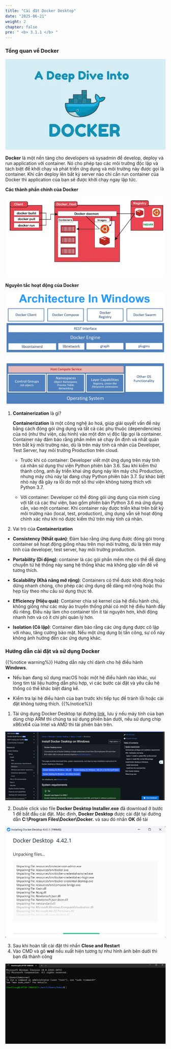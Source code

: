 ```yaml
---
title: "Cài đặt Docker Desktop"
date: "2025-06-21"
weight: 2
chapter: false
pre: " <b> 3.1.1 </b> "
---
```


### Tổng quan về Docker

![Docker](/images/3.Containerization/3.1/3.1.1/1.png)

**Docker** là một nền tảng cho developers và sysadmin để develop, deploy và run application với container. Nó cho phép tạo các môi trường độc lập và tách biệt để khởi chạy và phát triển ứng dụng và môi trường này được gọi là container. Khi cần deploy lên bất kỳ server nào chỉ cần run container của Docker thì application của bạn sẽ được khởi chạy ngay lập tức.

**Các thành phần chính của Docker**

![Docker](/images/3.Containerization/3.1/3.1.1/2.png)

**Nguyên tắc hoạt động của Docker**

![Docker](/images/3.Containerization/3.1/3.1.1/3.png)

1.  **Containerization** là gì?

    **Containerization** là một công nghệ ảo hoá, giúp giải quyết vấn đề này bằng cách đóng gói ứng dụng và tất cả các phụ thuộc (dependencies) của nó (như thư viện, cấu hình) vào một đơn vị độc lập gọi là container. Container này đảm bảo rằng phần mềm sẽ chạy ổn định và nhất quán trên bất kỳ môi trường nào, dù là trên máy tính cá nhân của Developer, Test Server, hay môi trường Production trên cloud.

    - Trước khi có container: Developer viết một ứng dụng trên máy tính cá nhân sử dụng thư viện Python phiên bản 3.6. Sau khi kiểm thử thành công, anh ấy triển khai ứng dụng này lên máy chủ Production, nhưng máy chủ này lại đang chạy Python phiên bản 3.7. Sự khác biệt nhỏ này đã gây ra lỗi do một số thư viện không tương thích với Python 3.7.

    - Với container: Developer có thể đóng gói ứng dụng của mình cùng với tất cả các thư viện, bao gồm phiên bản Python 3.6 mà ứng dụng cần, vào một container. Khi container này được triển khai trên bất kỳ môi trường nào (local, test, production), ứng dụng vẫn sẽ hoạt động chính xác như khi nó được kiểm thử trên máy tính cá nhân.

2.  Vai trò của **Containerization**

- **Consistency (Nhất quán)**: Đảm bảo rằng ứng dụng được đóng gói trong container sẽ hoạt động giống nhau trên mọi môi trường, dù là trên máy tính của developer, test server, hay môi trường production.

- **Portability (Di động)**: container là các gói phần mềm nhẹ có thể dễ dàng chuyển từ hệ thống này sang hệ thống khác mà không gặp vấn đề về tương thích.

- **Scalability (Khả năng mở rộng)**: Containers có thể được khởi động hoặc dừng nhanh chóng, cho phép các ứng dụng dễ dàng mở rộng hoặc thu hẹp tùy theo nhu cầu sử dụng thực tế.

- **Efficiency (Hiệu quả)**: Container chia sẻ kernel của hệ điều hành chủ, không giống như các máy ảo truyền thống phải có một hệ điều hành đầy đủ riêng. Điều này làm cho container tốn ít tài nguyên hơn, khởi động nhanh hơn và có ít chi phí quản lý hơn.

- **Isolation (Cô lập)**: Container đảm bảo rằng các ứng dụng được cô lập với nhau, tăng cường bảo mật. Nếu một ứng dụng bị tấn công, sự cố này không ảnh hưởng đến các ứng dụng khác.

### Hướng dẫn cài đặt và sử dụng Docker

{{%notice warning%}}
Hướng dẫn này chỉ dành cho hệ điều hành **Windows**.

- Nếu bạn đang sử dụng macOS hoặc một hệ điều hành nào khác, vui lòng tìm tài liệu hướng dẫn phù hợp, vì các bước cài đặt và yêu cầu hệ thống có thể khác biệt đáng kể.

- Kiểm tra lại hệ điều hành của bạn trước khi tiếp tục để tránh lỗi hoặc cài đặt không tương thích.
  {{%/notice%}}

1. Tải ứng dụng Docker Desktop tại đường [link](https://docs.docker.com/desktop/setup/install/windows-install/), lưu ý nếu máy tính của bạn dùng chip ARM thì chúng ta sử dụng phiên bản dưới, nếu sử dụng chip x86/x64 của Intel và AMD thì tải phiên bản trên.

![Docker](/images/3.Containerization/3.1/3.1.1/4.png)

2. Double click vào file **Docker Desktop Installer.exe** đã download ở bước 1 để bắt đầu cài đặt. Mặc định, **Docker Desktop** được cài đặt tại đường dẫn **C:\Program Files\Docker\Docker.** và sau đó nhấn **OK** để tải

![Docker](/images/3.Containerization/3.1/3.1.1/85.png)

3. Sau khi hoàn tất cài đặt thì nhấn **Close and Restart**
4. Vào CMD và gõ **wsl** nếu xuất hiện tương tự như hình ảnh bên dưới thì bạn đã thành công

![Docker](/images/3.Containerization/3.1/3.1.1/6.png)
